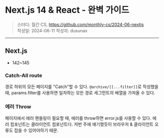 # Next.js 14 & React - 완벽 가이드

> 스터디: 월간 CS, https://github.com/monthly-cs/2024-06-nextjs  
> 작성일: 2024-06-11
> 작성자: dusunax

---

## Next.js

- 142~145

### Catch-All route

경로 하위의 모든 페이지를 "Catch"할 수 있다.
`@archive/[[...filter]]`로 작성했을 때, params.filter를 사용하면 일차하는 모든 경로 세그먼트의 배열을 가져올 수 있다.

### 에러 Throw

페이지에서 에러 핸들링이 필요할 때, 에러를 throw하면 error.js를 사용할 수 있다. 에러 컴포넌트는 클라이언트 컴포넌트다. 저번 주에 얘기했듯이 브라우저 & 클라이언트 오류도 잡을 수 있어야하기 때문.
